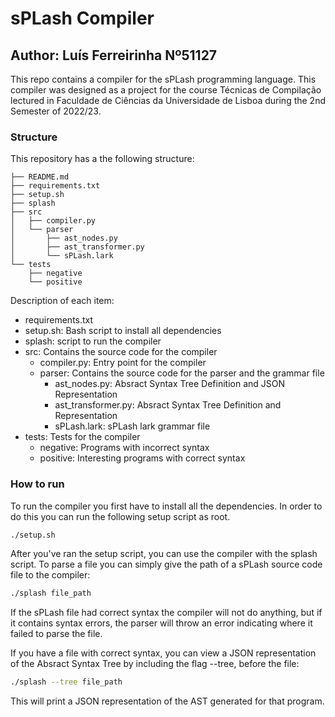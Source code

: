 # sPLash Compiler

## Author: Luís Ferreirinha Nº51127

This repo contains a compiler for the sPLash programming language. This compiler was designed as a project for the course Técnicas de Compilação lectured in Faculdade de Ciências da Universidade de Lisboa during the 2nd Semester of 2022/23.

### Structure

This repository has a the following structure:  
```
├── README.md  
├── requirements.txt  			
├── setup.sh  					
├── splash  
├── src  
│   ├── compiler.py  
│   └── parser  
│       ├── ast_nodes.py  
│       ├── ast_transformer.py  
│       └── sPLash.lark  
└── tests  
    ├── negative  
    └── positive  
```
  
Description of each item:  
- requirements.txt
- setup.sh: Bash script to install all dependencies
- splash: script to run the compiler
- src: Contains the source code for the compiler
	- compiler.py: Entry point for the compiler
	- parser: Contains the source code for the parser and the grammar file
		- ast_nodes.py:  Absract Syntax Tree Definition and JSON Representation
		- ast_transformer.py: Absract Syntax Tree Definition and Representation  
		- sPLash.lark: sPLash lark grammar file 
- tests: Tests for the compiler
	- negative: Programs with incorrect syntax
	- positive: Interesting programs with correct syntax


### How to run

To run the compiler you first have to install all the dependencies.
In order to do this you can run the following setup script as root.

```bash
./setup.sh
```

After you've ran the setup script, you can use the compiler with the splash script.
To parse a file you can simply give the path of a sPLash source code file to the compiler:

```bash
./splash file_path
```
If the sPLash file had correct syntax the compiler will not do anything, but if it contains syntax errors, the parser will throw an error indicating where it failed to parse the file.
  
If you have a file with correct syntax, you can view a JSON representation of the Absract Syntax Tree by including the flag --tree, before the file:

```bash
./splash --tree file_path
```

This will print a JSON representation of the AST generated for that program.
